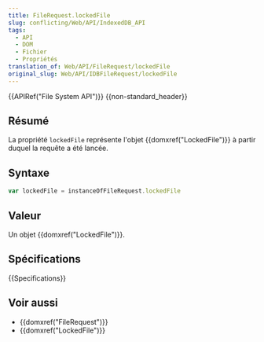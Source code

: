 ```yaml
---
title: FileRequest.lockedFile
slug: conflicting/Web/API/IndexedDB_API
tags:
  - API
  - DOM
  - Fichier
  - Propriétés
translation_of: Web/API/FileRequest/lockedFile
original_slug: Web/API/IDBFileRequest/lockedFile
---
```


{{APIRef("File System API")}} {{non-standard_header}}

## Résumé

La propriété `lockedFile` représente l'objet {{domxref("LockedFile")}} à partir duquel la requête a été lancée.

## Syntaxe

```js
var lockedFile = instanceOfFileRequest.lockedFile
```

## Valeur

Un objet {{domxref("LockedFile")}}.

## Spécifications

{{Specifications}}

## Voir aussi

- {{domxref("FileRequest")}}
- {{domxref("LockedFile")}}
